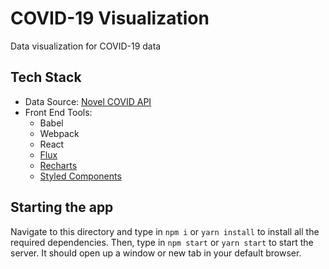 # COVID-19 Visualization

Data visualization for COVID-19 data

## Tech Stack

- Data Source: [Novel COVID API](https://corona.lmao.ninja/)
- Front End Tools:
  - Babel
  - Webpack
  - React
  - [Flux](https://facebook.github.io/flux/)
  - [Recharts](https://recharts.org/)
  - [Styled Components](https://styled-components.com/)

## Starting the app

Navigate to this directory and type in `npm i` or `yarn install` to install all the required dependencies. Then, type in `npm start` or `yarn start` to start the server. It should open up a window or new tab in your default browser.
